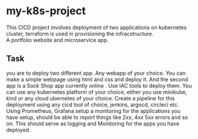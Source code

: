 # my-k8s-project
This CICD project involves deployment of two applications on kubernetes cluster, terraform is used in provisioning the infracstructure.  
A portfolio website and microservice app. 
## Task
you are to deploy two different app. 
Any webapp of your choice. You can make a simple webpage using html and css and deploy it.
And the second app is a Sock Shop app currently online .
Use IAC tools to deploy them. 
You can use any kubernetes platform of your choice, either you use minikube, kind or any cloud ubernetes of your choice.
Create a pipeline for this deployment using any cicd tool of choice, jenkins, argocd, circleci etc.
Using Prometheus, Grafana setup a monitoring for the applications you have setup, should be able to report things like 2xx, 4xx 5xx errors and so on. This should serve as logging and Monitoring for the apps you have deployed. 

